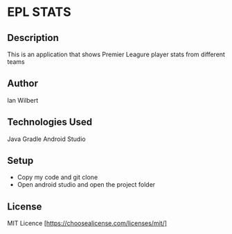 # EPL STATS
## Description
This is an application that shows Premier Leagure player stats from different teams
## Author
Ian Wilbert
## Technologies Used
Java
Gradle
Android Studio
## Setup
* Copy my code and git clone
* Open android studio and open the project folder
## License
MIT Licence [https://choosealicense.com/licenses/mit/]
